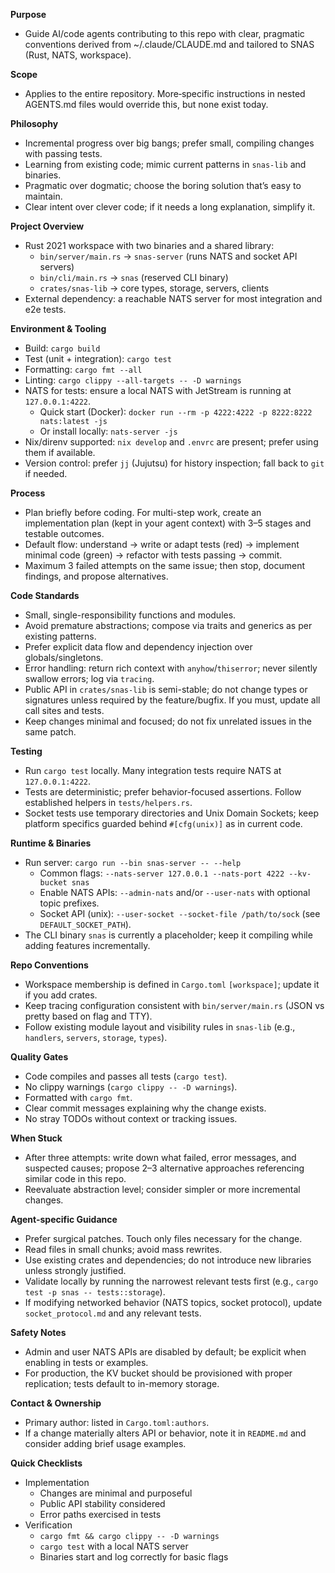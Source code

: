 **Purpose**
- Guide AI/code agents contributing to this repo with clear, pragmatic conventions derived from ~/.claude/CLAUDE.md and tailored to SNAS (Rust, NATS, workspace).

**Scope**
- Applies to the entire repository. More‑specific instructions in nested AGENTS.md files would override this, but none exist today.

**Philosophy**
- Incremental progress over big bangs; prefer small, compiling changes with passing tests.
- Learning from existing code; mimic current patterns in `snas-lib` and binaries.
- Pragmatic over dogmatic; choose the boring solution that’s easy to maintain.
- Clear intent over clever code; if it needs a long explanation, simplify it.

**Project Overview**
- Rust 2021 workspace with two binaries and a shared library:
  - `bin/server/main.rs` → `snas-server` (runs NATS and socket API servers)
  - `bin/cli/main.rs` → `snas` (reserved CLI binary)
  - `crates/snas-lib` → core types, storage, servers, clients
- External dependency: a reachable NATS server for most integration and e2e tests.

**Environment & Tooling**
- Build: `cargo build`
- Test (unit + integration): `cargo test`
- Formatting: `cargo fmt --all`
- Linting: `cargo clippy --all-targets -- -D warnings`
- NATS for tests: ensure a local NATS with JetStream is running at `127.0.0.1:4222`.
  - Quick start (Docker): `docker run --rm -p 4222:4222 -p 8222:8222 nats:latest -js`
  - Or install locally: `nats-server -js`
- Nix/direnv supported: `nix develop` and `.envrc` are present; prefer using them if available.
- Version control: prefer `jj` (Jujutsu) for history inspection; fall back to `git` if needed.

**Process**
- Plan briefly before coding. For multi-step work, create an implementation plan (kept in your agent context) with 3–5 stages and testable outcomes.
- Default flow: understand → write or adapt tests (red) → implement minimal code (green) → refactor with tests passing → commit.
- Maximum 3 failed attempts on the same issue; then stop, document findings, and propose alternatives.

**Code Standards**
- Small, single-responsibility functions and modules.
- Avoid premature abstractions; compose via traits and generics as per existing patterns.
- Prefer explicit data flow and dependency injection over globals/singletons.
- Error handling: return rich context with `anyhow`/`thiserror`; never silently swallow errors; log via `tracing`.
- Public API in `crates/snas-lib` is semi-stable; do not change types or signatures unless required by the feature/bugfix. If you must, update all call sites and tests.
- Keep changes minimal and focused; do not fix unrelated issues in the same patch.

**Testing**
- Run `cargo test` locally. Many integration tests require NATS at `127.0.0.1:4222`.
- Tests are deterministic; prefer behavior-focused assertions. Follow established helpers in `tests/helpers.rs`.
- Socket tests use temporary directories and Unix Domain Sockets; keep platform specifics guarded behind `#[cfg(unix)]` as in current code.

**Runtime & Binaries**
- Run server: `cargo run --bin snas-server -- --help`
  - Common flags: `--nats-server 127.0.0.1 --nats-port 4222 --kv-bucket snas`
  - Enable NATS APIs: `--admin-nats` and/or `--user-nats` with optional topic prefixes.
  - Socket API (unix): `--user-socket --socket-file /path/to/sock` (see `DEFAULT_SOCKET_PATH`).
- The CLI binary `snas` is currently a placeholder; keep it compiling while adding features incrementally.

**Repo Conventions**
- Workspace membership is defined in `Cargo.toml` `[workspace]`; update it if you add crates.
- Keep tracing configuration consistent with `bin/server/main.rs` (JSON vs pretty based on flag and TTY).
- Follow existing module layout and visibility rules in `snas-lib` (e.g., `handlers`, `servers`, `storage`, `types`).

**Quality Gates**
- Code compiles and passes all tests (`cargo test`).
- No clippy warnings (`cargo clippy -- -D warnings`).
- Formatted with `cargo fmt`.
- Clear commit messages explaining why the change exists.
- No stray TODOs without context or tracking issues.

**When Stuck**
- After three attempts: write down what failed, error messages, and suspected causes; propose 2–3 alternative approaches referencing similar code in this repo.
- Reevaluate abstraction level; consider simpler or more incremental changes.

**Agent-specific Guidance**
- Prefer surgical patches. Touch only files necessary for the change.
- Read files in small chunks; avoid mass rewrites.
- Use existing crates and dependencies; do not introduce new libraries unless strongly justified.
- Validate locally by running the narrowest relevant tests first (e.g., `cargo test -p snas -- tests::storage`).
- If modifying networked behavior (NATS topics, socket protocol), update `socket_protocol.md` and any relevant tests.

**Safety Notes**
- Admin and user NATS APIs are disabled by default; be explicit when enabling in tests or examples.
- For production, the KV bucket should be provisioned with proper replication; tests default to in-memory storage.

**Contact & Ownership**
- Primary author: listed in `Cargo.toml:authors`.
- If a change materially alters API or behavior, note it in `README.md` and consider adding brief usage examples.

**Quick Checklists**
- Implementation
  - Changes are minimal and purposeful
  - Public API stability considered
  - Error paths exercised in tests
- Verification
  - `cargo fmt && cargo clippy -- -D warnings`
  - `cargo test` with a local NATS server
  - Binaries start and log correctly for basic flags

